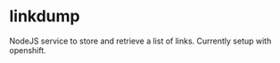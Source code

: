linkdump
========

NodeJS service to store and retrieve a list of links.
Currently setup with openshift.
